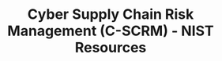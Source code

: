 ---
title: Cyber Supply Chain Risk Management (C-SCRM) - NIST Resources
year:
description: A collection of resources from the National Institute for Standards and Technology (NIST) related to cybersecurity supply chain risk management.
external_url: csrc.nist.gov/projects/cyber-supply-chain-risk-management
content_tags:
type: link
filters: cybersecurity na-branded-offering na-audience
---